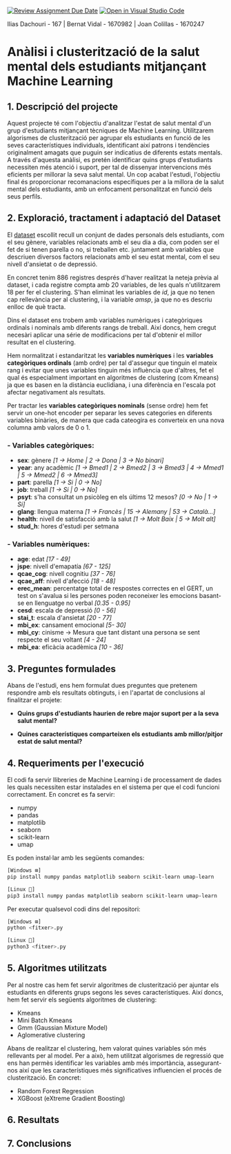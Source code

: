 [![Review Assignment Due Date](https://classroom.github.com/assets/deadline-readme-button-22041afd0340ce965d47ae6ef1cefeee28c7c493a6346c4f15d667ab976d596c.svg)](https://classroom.github.com/a/USx538Ll)
[![Open in Visual Studio Code](https://classroom.github.com/assets/open-in-vscode-2e0aaae1b6195c2367325f4f02e2d04e9abb55f0b24a779b69b11b9e10269abc.svg)](https://classroom.github.com/online_ide?assignment_repo_id=17348930&assignment_repo_type=AssignmentRepo)


Ilias Dachouri - 167 | Bernat Vidal - 1670982 | Joan Colillas - 1670247



# **Anàlisi i clusterització de la salut mental dels estudiants mitjançant Machine Learning**

## 1. Descripció del projecte
Aquest projecte té com l'objectiu d'analitzar l'estat de salut mental d'un grup d'estudiants mitjançant tècniques de Machine Learning. Utilitzarem algorismes de clusterització per agrupar els estudiants en funció de les seves característiques individuals, identificant així patrons i tendències originalment amagats que puguin ser indicatius de diferents estats mentals. A través d'aquesta anàlisi, es pretén identificar quins grups d'estudiants necessiten més atenció i suport, per tal de dissenyar intervencions més eficients per millorar la seva salut mental. Un cop acabat l'estudi, l'objectiu final és proporcionar recomanacions específiques per a la millora de la salut mental dels estudiants, amb un enfocament personalitzat en funció dels seus perfils.

## 2. Exploració, tractament i adaptació del Dataset
El [dataset](https://www.kaggle.com/code/faressayadi/medical-student-health-analysis-fares-sayadi/input) escollit  recull un conjunt de dades personals dels estudiants, com el seu gènere, variables relacionats amb el seu dia a dia, com poden ser el fet de si tenen parella o no, si treballen etc. juntament amb variables que descriuen diversos factors relacionats amb el seu estat mental, com el seu nivell d'ansietat o de depressió.

En concret tenim 886 registres després d'haver realitzat la neteja prèvia al dataset, i cada registre compta amb 20 variables, de les quals n'utilitzarem 18 per fer el clustering. S'han eliminat les variables de *id*, ja que no tenen cap rellevància per al clustering, i la variable *amsp*, ja que no es descriu enlloc de què tracta.

Dins el dataset ens trobem amb variables numèriques i categòriques ordinals i nominals amb diferents rangs de treball. Així doncs, hem cregut necesàri aplicar una série de modificacions per tal d'obtenir el millor resultat en el clustering.

Hem normalitzat i estandaritzat les **variables numèriques** i les **variables categòriques ordinals** (amb ordre) per tal d'assegur que tinguin el mateix rang i evitar que unes variables tinguin més influència que d'altres, fet el qual és especialment important en algoritmes de clustering (com Kmeans) ja que es basen en la distància euclidiana, i una diferència en l'escala pot afectar negativament als resultats.

Per tractar les **variables categòriques nominals** (sense ordre) hem fet servir un one-hot encoder per separar les seves categories en diferents variables binàries, de manera que cada cateogira es converteix en una nova columna amb valors de 0 o 1.

### **- Variables categòriques:**
* **sex**: gènere *[1 -> Home | 2 -> Dona | 3 -> No binari]*
* **year**: any acadèmic *[1 -> Bmed1 | 2 -> Bmed2 | 3 -> Bmed3 | 4 -> Mmed1 | 5 -> Mmed2 | 6 -> Mmed3]*
* **part**: parella *[1 -> Si | 0 -> No]*
* **job**:   treball *[1 -> Si | 0 -> No]*
* **psyt**:  s'ha consultat un psicòleg en els últims 12 mesos? *[0 -> No | 1 -> Si]*
* **glang**: llengua materna *[1 -> Francès | 15 -> Alemany | 53 -> Català...]*
* **health**: nivell de satisfacció amb la salut *[1 -> Molt Baix | 5 -> Molt alt]*
* **stud_h**: hores d'estudi per setmana

### **- Variables numèriques:**
* **age**: edat *[17 - 49]*
* **jspe**: nivell d'emapatía *[67 - 125]*
* **qcae_cog**: nivell cognitiu *[37 - 76]*
* **qcae_aff**: nivell d'afecció *[18 - 48]*
* **erec_mean**: percentatge total de respostes correctes en el GERT, un test on s'avalua si les persones poden reconeixer les emocions basant-se en llenguatge no verbal *[0.35 - 0.95]*
* **cesd**: escala de depressió *[0 - 56]*
* **stai_t**: escala d'ansietat *[20 - 77]*
* **mbi_ex**: cansament emocional *[5- 30]*
* **mbi_cy**: cinisme -> Mesura que tant distant una persona se sent respecte el seu voltant *[4 - 24]*
* **mbi_ea**: eficàcia acadèmica *[10 - 36]*

## 3. Preguntes formulades
Abans de l'estudi, ens hem formulat dues preguntes que pretenem respondre amb els resultats obtinguts, i en l'apartat de conclusions al finalitzar el projete:  

-  **Quins grups d'estudiants haurien de rebre major suport per a la seva salut mental?**

- **Quines característiques comparteixen els estudiants amb millor/pitjor estat de salut mental?**

## 4. Requeriments per l'execució
El codi fa servir llibreries de Machine Learning i de processament de dades les quals necessiten estar instalades en el sistema per que el codi funcioni correctament. 
En concret es fa servir:
- numpy
- pandas 
- matplotlib
- seaborn
- scikit-learn
- umap

Es poden instal·lar amb les següents comandes:

```bash
[Windows ⊞]
pip install numpy pandas matplotlib seaborn scikit-learn umap-learn

[Linux 🐧]
pip3 install numpy pandas matplotlib seaborn scikit-learn umap-learn
```

Per executar qualsevol codi dins del repositori:
```bash
[Windows ⊞]
python <fitxer>.py

[Linux 🐧]
python3 <fitxer>.py
```
## 5. Algoritmes utilitzats
Per al nostre cas hem fet servir algoritmes de clusterització per ajuntar els estudiants en diferents grups segons les seves característiques. Així doncs, hem fet servir els següents algoritmes de clustering:
- Kmeans
- Mini Batch Kmeans
- Gmm (Gaussian Mixture Model)
- Aglomerative clustering

Abans de realitzar el clustering, hem valorat quines variables són més rellevants per al model. Per a això, hem utilitzat algorismes de regressió que ens han permès identificar les variables amb més importància, assegurant-nos així que les característiques més significatives influencien el procés de clusterització. En concret:
- Random Forest Regression
- XGBoost (eXtreme Gradient Boosting)

## 6. Resultats

## 7. Conclusions